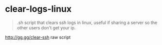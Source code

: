 # clear-logs-linux
> .sh script that clears ssh logs in linux, useful if sharing a server so the other users don't get your ip.

http://gg.gg/clear-ssh raw script
